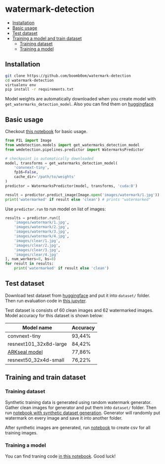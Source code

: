 # watermark-detection

- [Installation](#installation)
- [Basic usage](#basic-usage)
- [Test dataset](#test-dataset)
- [Training a model and train dataset](#training-and-train-dataset)
  - [Training dataset](#training-dataset)
  - [Training a model](#training-a-model)

## Installation

```bash
git clone https://github.com/boomb0om/watermark-detection
cd watermark-detection
virtualenv env
pip install -r requirements.txt
```

Model weights are automatically downloaded when you create model with `get_watermarks_detection_model`.
Also you can find them on [huggingface](https://huggingface.co/boomb0om/watermark-detectors)

## Basic usage

Checkout [this notebook](https://github.com/boomb0om/watermark-detection/blob/main/jupyters/run_model.ipynb) for basic usage.

```python
from PIL import Image
from wmdetection.models import get_watermarks_detection_model
from wmdetection.pipelines.predictor import WatermarksPredictor

# checkpoint is automatically downloaded
model, transforms = get_watermarks_detection_model(
    'convnext-tiny', 
    fp16=False, 
    cache_dir='/path/to/weights'
)
predictor = WatermarksPredictor(model, transforms, 'cuda:0')

result = predictor.predict_image(Image.open('images/watermark/1.jpg'))
print('watermarked' if result else 'clean') # prints "watermarked"
```

Use `predictor.run` to run model on list of images:

```python
results = predictor.run([
    'images/watermark/1.jpg',
    'images/watermark/2.jpg',
    'images/watermark/3.jpg',
    'images/watermark/4.jpg',
    'images/clear/1.jpg',
    'images/clear/2.jpg',
    'images/clear/3.jpg',
    'images/clear/4.jpg'
], num_workers=8, bs=8)
for result in results:
    print('watermarked' if result else 'clean')
```

## Test dataset

Download test dataset from [huggingface](https://huggingface.co/datasets/boomb0om/watermarks-validation) and put it into `dataset/` folder. Then run evaluation code in [this jupyter](https://github.com/boomb0om/watermark-detection/blob/main/jupyters/evaluate_model.ipynb).

Test dataset is consists of 60 clean images and 62 watermarked images. Model accuracy for this dataset is shown below:

| **Model name** | **Accuracy** |
|---|---|
| convnext-tiny | 93,44% |
| resnext101_32x8d-large | 84,42% |
| [ARKseal model](https://github.com/ARKseal/watermark-detection) | 77,86% |
| resnext50_32x4d-small | 76,22% |

## Training and train dataset

### Training dataset

Synthetic training data is generated using random watermark generator. Gather clean images for generator and put them into `dataset/` folder. Then run [notebook with synthetic dataset generation](https://github.com/boomb0om/watermark-detection/blob/main/jupyters/generate_dataset.ipynb). Generator will randomly put watermark on every image and save it into another folder.

After synthetic images are generated, run [notebook](https://github.com/boomb0om/watermark-detection/blob/main/dataset/create_train_csv.ipynb) to create csv for all training images.

### Training a model

You can find traning code [in this notebook](https://github.com/boomb0om/watermark-detection/blob/main/jupyters/train.ipynb). Good luck!
